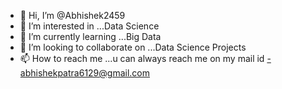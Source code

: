 - 👋 Hi, I’m @Abhishek2459
- 👀 I’m interested in ...Data Science
- 🌱 I’m currently learning ...Big Data
- 💞️ I’m looking to collaborate on ...Data Science Projects
- 📫 How to reach me ...u can always reach me on my mail id -abhishekpatra6129@gmail.com

<!---
Abhishek2459/Abhishek2459 is a ✨ special ✨ repository because its `README.md` (this file) appears on your GitHub profile.
You can click the Preview link to take a look at your changes.
--->
